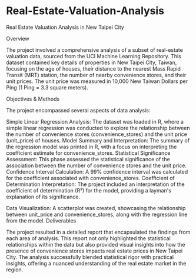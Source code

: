 # Real-Estate-Valuation-Analysis
Real Estate Valuation Analysis in New Taipei City

Overview

The project involved a comprehensive analysis of a subset of real-estate valuation data, sourced from the UCI Machine Learning Repository. This dataset contained key details of properties in New Taipei City, Taiwan, focusing on the age of houses, their distance to the nearest Mass Rapid Transit (MRT) station, the number of nearby convenience stores, and their unit prices. The unit price was measured in 10,000 New Taiwan Dollars per Ping (1 Ping = 3.3 square meters).

Objectives & Methods

The project encompassed several aspects of data analysis:

Simple Linear Regression Analysis: The dataset was loaded in R, where a simple linear regression was conducted to explore the relationship between the number of convenience stores (convenience_stores) and the unit price (unit_price) of houses.
Model Summary and Interpretation: The summary of the regression model was printed in R, with a focus on interpreting the coefficient estimate for convenience_stores.
Statistical Significance Assessment: This phase assessed the statistical significance of the association between the number of convenience stores and the unit price.
Confidence Interval Calculation: A 99% confidence interval was calculated for the coefficient associated with convenience_stores.
Coefficient of Determination Interpretation: The project included an interpretation of the coefficient of determination (R²) for the model, providing a layman's explanation of its significance.

Data Visualization: A scatterplot was created, showcasing the relationship between unit_price and convenience_stores, along with the regression line from the model.
Deliverables

The project resulted in a detailed report that encapsulated the findings from each area of analysis. This report not only highlighted the statistical relationships within the data but also provided visual insights into how the presence of convenience stores impacts real estate prices in New Taipei City. The analysis successfully blended statistical rigor with practical insights, offering a nuanced understanding of the real estate market in the region.
